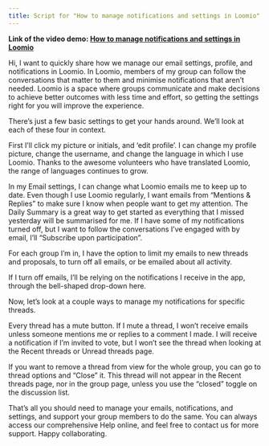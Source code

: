 ```yaml
---
title: Script for "How to manage notifications and settings in Loomio" demonstration
---
```


**Link of the video demo: [How to manage notifications and settings in Loomio](https://youtu.be/np02ObWLpJM)**

Hi, I want to quickly share how we manage our email settings, profile, and notifications in Loomio. In Loomio, members of my group can follow the conversations that matter to them and minimise notifications that aren’t needed. Loomio is a space where groups communicate and make decisions to achieve better outcomes with less time and effort, so getting the settings right for you will improve the experience.

There’s just a few basic settings to get your hands around. We’ll look at each of these four in context.

First I’ll click my picture or initials, and ‘edit profile’. I can change my profile picture, change the username, and change the language in which I use Loomio. Thanks to the awesome volunteers who have translated Loomio, the range of languages continues to grow.

In my Email settings, I can change what Loomio emails me to keep up to date. Even though I use Loomio regularly, I want emails from “Mentions & Replies” to make sure I know when people want to get my attention. The Daily Summary is a great way to get started as everything that I missed yesterday will be summarised for me. If I have some of my notifications turned off, but I want to follow the conversations I’ve engaged with by email, I’ll “Subscribe upon participation”.

For each group I’m in, I have the option to limit my emails to new threads and proposals, to turn off all emails, or be emailed about all activity.

If I turn off emails, I’ll be relying on the notifications I receive in the app, through the bell-shaped drop-down here.

Now, let’s look at a couple ways to manage my notifications for specific threads.

Every thread has a mute button. If I mute a thread, I won’t receive emails unless someone mentions me or replies to a comment I made. I will receive a notification if I’m invited to vote, but I won’t see the thread when looking at the Recent threads or Unread threads page.

If you want to remove a thread from view for the whole group, you can go to thread options and “Close” it. This thread will not appear in the Recent threads page, nor in the group page, unless you use the “closed” toggle on the discussion list.

That’s all you should need to manage your emails, notifications, and settings, and support your group members to do the same. You can always access our comprehensive Help online, and feel free to contact us for more support. Happy collaborating.
